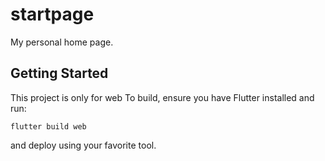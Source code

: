# startpage

My personal home page.

## Getting Started

This project is only for web
To build, ensure you have Flutter installed and run:

```
flutter build web
```

and deploy using your favorite tool.
